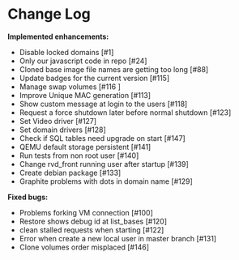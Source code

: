 # Change Log


**Implemented enhancements:**

- Disable locked domains [\#1]
- Only our javascript code in repo [\#24]
- Cloned base image file names are getting too long [\#88]
- Update badges for the current version [\#115]
- Manage swap volumes [\#116 ]
- Improve Unique MAC generation [\#113]
- Show custom message at login to the users [\#118]
- Request a force shutdown later before normal shutdown [\#123]
- Set Video driver [\#127]
- Set domain drivers [\#128]
- Check if SQL tables need upgrade on start [\#147]
- QEMU default storage persistent [\#141]
- Run tests from non root user [\#140]
- Change rvd\_front running user after startup [\#139]
- Create debian package [\#133]
- Graphite problems with dots in domain name [\#129]

**Fixed bugs:**

- Problems forking VM connection [\#100]
- Restore shows debug id at list\_bases [\#120]
- clean stalled requests when starting [\#122]
- Error when create a new local user in master branch [\#131]
-  Clone volumes order misplaced [\#146]

